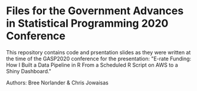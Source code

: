 # Files for the Government Advances in Statistical Programming 2020 Conference

This repository contains code and prsentation slides as they were written at the time of the GASP2020 conference for the presentation: "E-rate Funding: How I Built a Data Pipeline in R From a Scheduled R Script on AWS to a Shiny Dashboard."

Authors: Bree Norlander & Chris Jowaisas
